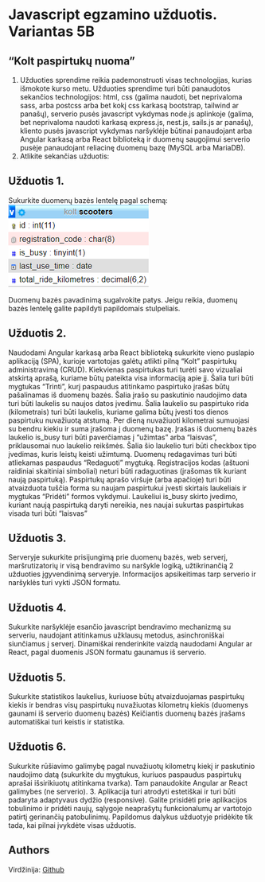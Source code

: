 # Javascript egzamino užduotis. Variantas 5B
## “Kolt paspirtukų nuoma”
1. Užduoties sprendime reikia pademonstruoti visas technologijas, kurias išmokote kurso
metu. Užduoties sprendime turi būti panaudotos sekančios technologijos: html, css
(galima naudoti, bet neprivaloma sass, arba postcss arba bet kokį css karkasą
bootstrap, tailwind ar panašų), serverio pusės javascript vykdymas node.js aplinkoje
(galima, bet neprivaloma naudoti karkasą express.js, nest.js, sails.js ar panašų), kliento
pusės javascript vykdymas naršyklėje būtinai panaudojant arba Angular karkasą arba
React biblioteką ir duomenų saugojimui serverio pusėje panaudojant reliacinę duomenų
bazę (MySQL arba MariaDB).
2. Atlikite sekančias užduotis:
## Užduotis 1.
Sukurkite duomenų bazės lentelę pagal schemą:
![](img.png)

Duomenų bazės pavadinimą sugalvokite patys. Jeigu reikia, duomenų bazės lentelę
galite papildyti papildomais stulpeliais.
## Užduotis 2.
Naudodami Angular karkasą arba React biblioteką sukurkite vieno puslapio aplikaciją
(SPA), kurioje vartotojas galėtų atlikti pilną “Kolt” paspirtukų administravimą (CRUD).
Kiekvienas paspirtukas turi turėti savo vizualiai atskirtą aprašą, kuriame būtų pateikta
visa informaciją apie jį. Šalia turi būti mygtukas “Trinti”, kurį paspaudus atitinkamo
paspirtuko įrašas būtų pašalinamas iš duomenų bazės. Šalia įrašo su paskutinio
naudojimo data turi būti laukelis su naujos datos įvedimu. Šalia laukelio su paspirtuko
rida (kilometrais) turi būti laukelis, kuriame galima būtų įvesti tos dienos paspirtuku
nuvažiuotą atstumą. Per dieną nuvažiuoti kilometrai sumuojasi su bendru kiekiu ir suma
įrašoma į duomenų bazę. Įrašas iš duomenų bazės laukelio is_busy turi būti
paverčiamas į “užimtas” arba “laisvas”, priklausomai nuo laukelio reikšmės. Šalia šio
laukelio turi būti checkbox tipo įvedimas, kuris leistų keisti užimtumą. Duomenų
redagavimas turi būti atliekamas paspaudus “Redaguoti” mygtuką. Registracijos kodas
(aštuoni raidiniai skaitiniai simboliai) neturi būti radaguotinas (įrašomas tik kuriant naują
paspirtuką).
Paspirtukų aprašo viršuje (arba apačioje) turi būti atvaizduota tuščia forma su naujam
paspirtukui įvesti skirtais laukeliais ir mygtukas “Pridėti” formos vykdymui. Laukeliui
is_busy skirto įvedimo, kuriant naują paspirtuką daryti nereikia, nes naujai sukurtas
paspirtukas visada turi būti “laisvas”
## Užduotis 3.
Serveryje sukurkite prisijungimą prie duomenų bazės, web serverį, maršrutizatorių ir visą
bendravimo su naršykle logiką, užtikrinančią 2 užduoties įgyvendinimą serveryje.
Informacijos apsikeitimas tarp serverio ir naršyklės turi vykti JSON formatu.
## Užduotis 4.
Sukurkite naršyklėje esančio javascript bendravimo mechanizmą su serveriu, naudojant
atitinkamus užklausų metodus, asinchroniškai siunčiamus į serverį. Dinamiškai
renderinkite vaizdą naudodami Angular ar React, pagal duomenis JSON formatu
gaunamus iš serverio.
## Užduotis 5.
Sukurkite statistikos laukelius, kuriuose būtų atvaizduojamas paspirtukų kiekis ir bendras
visų paspirtukų nuvažiuotas kilometrų kiekis (duomenys gaunami iš serverio duomenų
bazės) Keičiantis duomenų bazės įrašams automatiškai turi keistis ir statistika.
## Užduotis 6.
Sukurkite rūšiavimo galimybę pagal nuvažiuotų kilometrų kiekį ir paskutinio naudojimo
datą (sukurkite du mygtukus, kuriuos paspaudus paspirtukų aprašai išsirikiuotų
atitinkama tvarka). Tam panaudokite Angular ar React galimybes (ne serverio).
3. Aplikacija turi atrodyti estetiškai ir turi būti padaryta adaptyvaus dydžio (responsive).
Galite prisidėti prie aplikacijos tobulinimo ir pridėti naujų, sąlygoje neaprašytų
funkcionalumų ar vartotojo patirtį gerinančių patobulinimų. Papildomus dalykus užduotyje
pridėkite tik tada, kai pilnai įvykdėte visas užduotis.

## Authors
Virdžinija: [Github](https://github.com/VirdzinijaG)